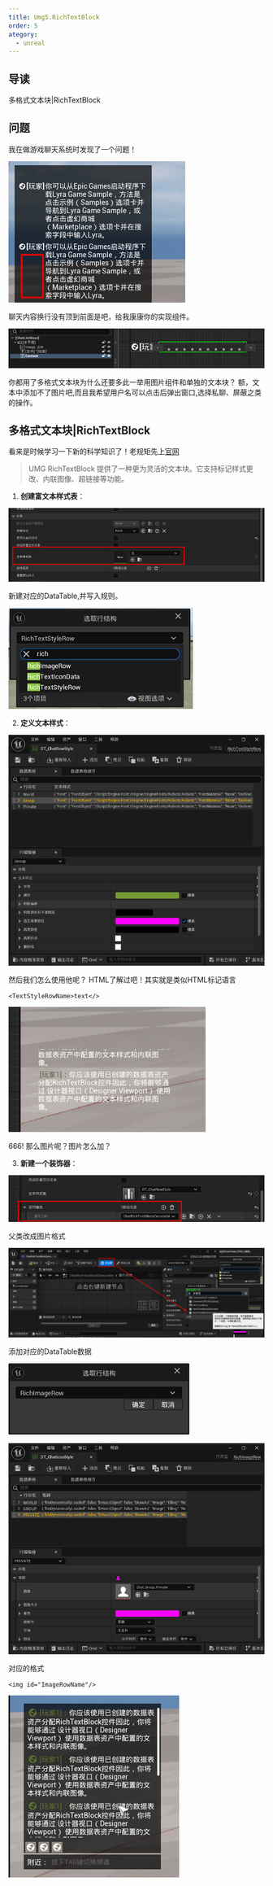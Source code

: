 ```yaml
---
title: Umg5.RichTextBlock
order: 5
ategory:
  - unreal
---
```

## 导读
<chatmessage avatar="../../../assets/emoji/blzt.png" :avatarWidth="40">
多格式文本块|RichTextBlock
</chatmessage>

## 问题

<chatmessage avatar="../../../assets/emoji/hx.png" :avatarWidth="40">
我在做游戏聊天系统时发现了一个问题！
</chatmessage>

![](..%2F..%2Fassets%2Ffug.png)

<chatmessage avatar="../../../assets/emoji/bqb (2).png" :avatarWidth="40" alignLeft >
聊天内容换行没有顶到前面是吧，给我康康你的实现组件。
</chatmessage>

![](..%2F..%2Fassets%2Ffug2.png)

<chatmessage avatar="../../../assets/emoji/bqb (2).png" :avatarWidth="40" alignLeft >
你都用了多格式文本块为什么还要多此一举用图片组件和单独的文本块？
</chatmessage>

<chatmessage avatar="../../../assets/emoji/hx.png" :avatarWidth="40">
额，文本中添加不了图片吧,而且我希望用户名可以点击后弹出窗口,选择私聊、屏蔽之类的操作。
</chatmessage>

## 多格式文本块|RichTextBlock

<chatmessage avatar="../../../assets/emoji/bqb (2).png" :avatarWidth="40" alignLeft >

看来是时候学习一下新的科学知识了！老规矩先上[官网](https://dev.epicgames.com/documentation/zh-cn/unreal-engine/umg-rich-text-blocks-in-unreal-engine?application_version=5.4)

</chatmessage>

> UMG RichTextBlock 提供了一种更为灵活的文本块。它支持标记样式更改、内联图像、超链接等功能。

1. **创建富文本样式表**：

![](..%2F..%2Fassets%2FUSJ.png)

<chatmessage avatar="../../../assets/emoji/bqb (2).png" :avatarWidth="40" alignLeft >
新建对应的DataTable,并写入规则。
</chatmessage>

![](..%2F..%2Fassets%2FUSJ2.png)


2. **定义文本样式**：

![USJ3.png](..%2F..%2Fassets%2FUSJ3.png)

<chatmessage avatar="../../../assets/emoji/hx.png" :avatarWidth="40">
然后我们怎么使用他呢？
</chatmessage>

<chatmessage avatar="../../../assets/emoji/bqb (2).png" :avatarWidth="40" alignLeft >
HTML了解过吧！其实就是类似HTML标记语言
</chatmessage>

```plaintext
<TextStyleRowName>text</>
```

![](..%2F..%2Fassets%2FUSJ4.png)

<chatmessage avatar="../../../assets/emoji/hx.png" :avatarWidth="40">
666! 那么图片呢？图片怎么加？
</chatmessage>

3. **新建一个装饰器**：

![](..%2F..%2Fassets%2FUSJ5.png)

<chatmessage avatar="../../../assets/emoji/bqb (2).png" :avatarWidth="40" alignLeft >
父类改成图片格式
</chatmessage>

![](..%2F..%2Fassets%2FUSJ6.png)

<chatmessage avatar="../../../assets/emoji/bqb (2).png" :avatarWidth="40" alignLeft >
添加对应的DataTable数据
</chatmessage>

![](..%2F..%2Fassets%2FUSJ7.png)

![](..%2F..%2Fassets%2FUSJ8.png)

<chatmessage avatar="../../../assets/emoji/bqb (2).png" :avatarWidth="40" alignLeft >
对应的格式
</chatmessage>

```plaintext
<img id="ImageRowName"/>
```

![](..%2F..%2Fassets%2FUSJ9.png)